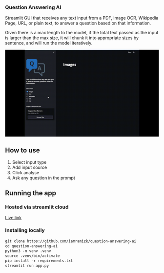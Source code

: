 ### Question Answering AI

Streamlit GUI that receives any text input from a PDF, Image OCR, Wikipedia Page, URL, or plain text, to answer a question based on that information.

Given there is a max length to the model, if the total text passed as the input is larger than the max size, it will chunk it into appropriate sizes by sentence, and will run the model iteratively.

![Example](https://github.com/iamramizk/question-answering-ai/blob/main/assets/qa-ai-showcase.gif)

## How to use

1. Select input type
2. Add input source
3. Click analyse
4. Ask any question in the prompt

## Running the app

### Hosted via streamlit cloud

[Live link](https://iamramizk-question-answering-ai-app-q9gnoi.streamlit.app/)

### Installing locally

```
git clone https://github.com/iamramizk/question-answering-ai
cd question-answering-ai
python3 -m venv .venv
source .venv/bin/activate
pip install -r requirements.txt
streamlit run app.py
```

